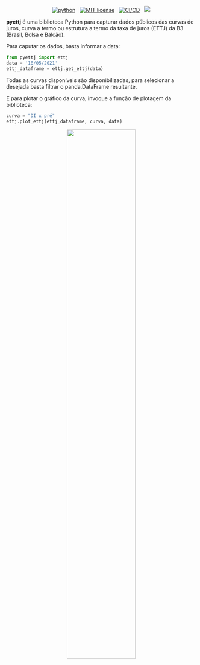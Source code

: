 <!-- buttons -->

<p align="center">
    <a href="https://www.python.org/">
        <img src="https://img.shields.io/badge/python-v3-brightgreen.svg"
            alt="python"></a> &nbsp;
    <a href="https://opensource.org/licenses/MIT">
        <img src="https://img.shields.io/badge/license-MIT-brightgreen.svg"
            alt="MIT license"></a> &nbsp;
    <a href="https://github.com/rafa-rod/pyettj/actions/workflows/pipeline.yml">
        <img src="https://github.com/rafa-rod/pyettj/actions/workflows/pipeline.yml/badge.svg"
            alt="CI/CD"></a> &nbsp;
      <a href="https://codecov.io/gh/rafa-rod/pyettj">
        <img src="https://codecov.io/gh/rafa-rod/pyettj/branch/master/graph/badge.svg?token=TRU9VIoqZB"/>
      </a>
    
</p>

<!-- content -->

**pyettj** é uma biblioteca Python para capturar dados públicos das curvas de juros, curva a termo ou estrutura a termo da taxa de juros (ETTJ) da B3 (Brasil, Bolsa e Balcão).

Para caputar os dados, basta informar a data:

```python
from pyettj import ettj
data = '18/05/2021'
ettj_dataframe = ettj.get_ettj(data)
```

Todas as curvas disponíveis são disponibilizadas, para selecionar a desejada basta filtrar o panda.DataFrame resultante.

E para plotar o gráfico da curva, invoque a função de plotagem da biblioteca:

```python
curva = "DI x pré"
ettj.plot_ettj(ettj_dataframe, curva, data)
```

<center>
<img src="https://github.com/rafa-rod/pyettj/tree/main/pyettj/media/pre.png" style="width:60%;"/>
</center>